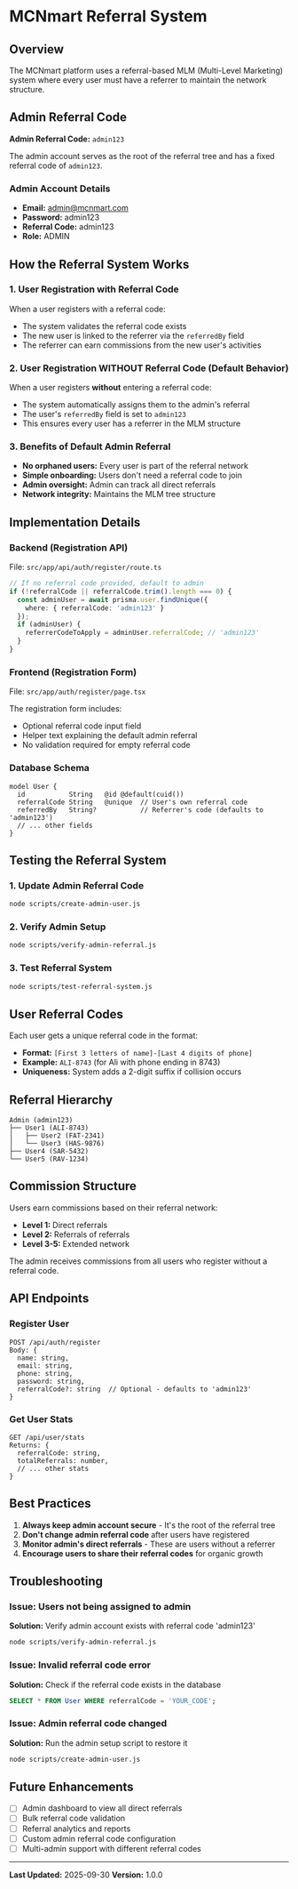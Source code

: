 # MCNmart Referral System

## Overview
The MCNmart platform uses a referral-based MLM (Multi-Level Marketing) system where every user must have a referrer to maintain the network structure.

## Admin Referral Code

**Admin Referral Code:** `admin123`

The admin account serves as the root of the referral tree and has a fixed referral code of `admin123`.

### Admin Account Details
- **Email:** admin@mcnmart.com
- **Password:** admin123
- **Referral Code:** admin123
- **Role:** ADMIN

## How the Referral System Works

### 1. User Registration with Referral Code
When a user registers with a referral code:
- The system validates the referral code exists
- The new user is linked to the referrer via the `referredBy` field
- The referrer can earn commissions from the new user's activities

### 2. User Registration WITHOUT Referral Code (Default Behavior)
When a user registers **without** entering a referral code:
- The system automatically assigns them to the admin's referral
- The user's `referredBy` field is set to `admin123`
- This ensures every user has a referrer in the MLM structure

### 3. Benefits of Default Admin Referral
- **No orphaned users:** Every user is part of the referral network
- **Simple onboarding:** Users don't need a referral code to join
- **Admin oversight:** Admin can track all direct referrals
- **Network integrity:** Maintains the MLM tree structure

## Implementation Details

### Backend (Registration API)
File: `src/app/api/auth/register/route.ts`

```typescript
// If no referral code provided, default to admin
if (!referralCode || referralCode.trim().length === 0) {
  const adminUser = await prisma.user.findUnique({ 
    where: { referralCode: 'admin123' } 
  });
  if (adminUser) {
    referrerCodeToApply = adminUser.referralCode; // 'admin123'
  }
}
```

### Frontend (Registration Form)
File: `src/app/auth/register/page.tsx`

The registration form includes:
- Optional referral code input field
- Helper text explaining the default admin referral
- No validation required for empty referral code

### Database Schema
```prisma
model User {
  id           String   @id @default(cuid())
  referralCode String   @unique  // User's own referral code
  referredBy   String?           // Referrer's code (defaults to 'admin123')
  // ... other fields
}
```

## Testing the Referral System

### 1. Update Admin Referral Code
```bash
node scripts/create-admin-user.js
```

### 2. Verify Admin Setup
```bash
node scripts/verify-admin-referral.js
```

### 3. Test Referral System
```bash
node scripts/test-referral-system.js
```

## User Referral Codes

Each user gets a unique referral code in the format:
- **Format:** `[First 3 letters of name]-[Last 4 digits of phone]`
- **Example:** `ALI-8743` (for Ali with phone ending in 8743)
- **Uniqueness:** System adds a 2-digit suffix if collision occurs

## Referral Hierarchy

```
Admin (admin123)
├── User1 (ALI-8743)
│   ├── User2 (FAT-2341)
│   └── User3 (HAS-9876)
├── User4 (SAR-5432)
└── User5 (RAV-1234)
```

## Commission Structure

Users earn commissions based on their referral network:
- **Level 1:** Direct referrals
- **Level 2:** Referrals of referrals
- **Level 3-5:** Extended network

The admin receives commissions from all users who register without a referral code.

## API Endpoints

### Register User
```
POST /api/auth/register
Body: {
  name: string,
  email: string,
  phone: string,
  password: string,
  referralCode?: string  // Optional - defaults to 'admin123'
}
```

### Get User Stats
```
GET /api/user/stats
Returns: {
  referralCode: string,
  totalReferrals: number,
  // ... other stats
}
```

## Best Practices

1. **Always keep admin account secure** - It's the root of the referral tree
2. **Don't change admin referral code** after users have registered
3. **Monitor admin's direct referrals** - These are users without a referrer
4. **Encourage users to share their referral codes** for organic growth

## Troubleshooting

### Issue: Users not being assigned to admin
**Solution:** Verify admin account exists with referral code 'admin123'
```bash
node scripts/verify-admin-referral.js
```

### Issue: Invalid referral code error
**Solution:** Check if the referral code exists in the database
```sql
SELECT * FROM User WHERE referralCode = 'YOUR_CODE';
```

### Issue: Admin referral code changed
**Solution:** Run the admin setup script to restore it
```bash
node scripts/create-admin-user.js
```

## Future Enhancements

- [ ] Admin dashboard to view all direct referrals
- [ ] Bulk referral code validation
- [ ] Referral analytics and reports
- [ ] Custom admin referral code configuration
- [ ] Multi-admin support with different referral codes

---

**Last Updated:** 2025-09-30
**Version:** 1.0.0
